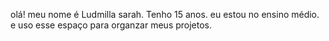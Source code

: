 olá!
meu nome é Ludmilla sarah.
Tenho 15 anos.
eu estou no ensino médio.
e uso esse espaço para organzar meus projetos.
